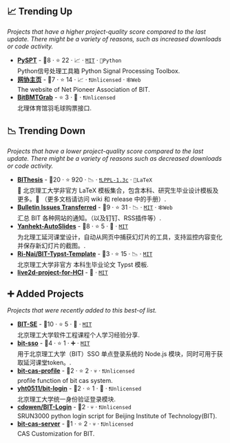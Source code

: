 ## 📈 Trending Up

_Projects that have a higher project-quality score compared to the last update. There might be a variety of reasons, such as increased downloads or code activity._

- <b><a href="https://spaitlab.gitee.io/py-spt/index.html">PySPT</a></b>  - 🥈8 ·  ⭐ 22 · 📈 · <code><a href="http://bit.ly/34MBwT8">MIT</a></code> · <code>🐍Python</code><br>Python信号处理工具箱 Python Signal Processing Toolbox.
- <b><a href="https://www.bitnp.net/">网协主页</a></b>  - 🥇7 ·  ⭐ 14 · 📈 · <code>❗Unlicensed</code> · <code>🕸️Web</code><br>The website of Net Pioneer Association of BIT.
- <b><a href="https://github.com/YaphetLee2002/BitBMTGrab">BitBMTGrab</a></b>  -  ⭐ 3 · 🐣 · <code>❗Unlicensed</code><br>北理体育馆羽毛球购票接口.

## 📉 Trending Down

_Projects that have a lower project-quality score compared to the last update. There might be a variety of reasons such as decreased downloads or code activity._

- <b><a href="https://bithesis.bitnp.net">BIThesis</a></b>  - 🥇20 ·  ⭐ 920 · 📉 · <code><a href="https://tldrlegal.com/search?query=LPPL-1.3c">❗️LPPL-1.3c</a></code> · <code>📜LaTeX</code><br>📖 北京理工大学非官方 LaTeX 模板集合，包含本科、研究生毕业设计模板及更多。🎉 （更多文档请访问 wiki 和 release 中的手册）.
- <b><a href="https://haobit.top/notice/">Bulletin Issues Transferred</a></b>  - 🥇9 ·  ⭐ 31 · 📉 · <code><a href="http://bit.ly/34MBwT8">MIT</a></code> · <code>🕸️Web</code><br>汇总 BIT 各种网站的通知。（以及钉钉、RSS插件等）.
- <b><a href="https://learn.ruc.edu.kg">Yanhekt-AutoSlides</a></b>  - 🥇8 ·  ⭐ 5 · 🐣 · <code><a href="http://bit.ly/34MBwT8">MIT</a></code><br>为北理工延河课堂设计，自动从网页中捕获幻灯片的工具，支持监控内容变化并保存新幻灯片的截图。.
- <b><a href="https://github.com/Ri-Nai/BIT-Typst-Template">Ri-Nai/BIT-Typst-Template</a></b>  - 🥉3 ·  ⭐ 15 · 📉 · <code><a href="http://bit.ly/34MBwT8">MIT</a></code><br>北京理工大学非官方 本科生毕业论文 Typst 模板.
- <b><a href="https://github.com/Decent898/live2d-project-for-HCI">live2d-project-for-HCI</a></b>  - 🐣 · <code><a href="http://bit.ly/34MBwT8">MIT</a></code><br>

## ➕ Added Projects

_Projects that were recently added to this best-of list._

- <b><a href="https://ri-nai-bit-se.github.io/BIT-SE/">BIT-SE</a></b>  - 🥇10 ·  ⭐ 5 · 🐣 · <code><a href="http://bit.ly/34MBwT8">MIT</a></code><br>北京理工大学软件工程课程个人学习经验分享.
- <b><a href="https://github.com/bit-admin/bit-sso">bit-sso</a></b>  - 🥈4 ·  ⭐ 1 · ➕ · <code><a href="http://bit.ly/34MBwT8">MIT</a></code><br>用于北京理工大学（BIT）SSO 单点登录系统的 Node.js 模块，同时可用于获取延河课堂token。.
- <b><a href="https://github.com/liling/bit-cas-profile">bit-cas-profile</a></b>  - 🥉2 ·  ⭐ 2 · 💀 · <code>❗Unlicensed</code><br>profile function of bit cas system.
- <b><a href="https://github.com/yht0511/bit-login">yht0511/bit-login</a></b>  - 🥉2 ·  ⭐ 1 · 🐣 · <code>❗Unlicensed</code><br>北京理工大学统一身份验证登录模块.
- <b><a href="https://github.com/cdowen/BIT-Login">cdowen/BIT-Login</a></b>  - 🥉2 · 💀 · <code>❗Unlicensed</code><br>SRUN3000 python login script for Beijing Institute of Technology(BIT).
- <b><a href="https://github.com/liling/bit-cas-server">bit-cas-server</a></b>  - 🥉1 ·  ⭐ 2 · 💀 · <code>❗Unlicensed</code><br>CAS Customization for BIT.

